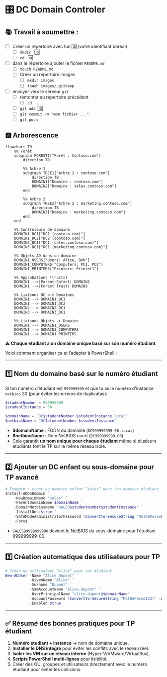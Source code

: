# 🎛️ DC Domain Controler

## :books: Travail à soumettre :

- [ ] Créer un répertoire avec ton  :id: (votre identifiant boreal)
  - [ ] `mkdir ` :id:
  - [ ] `cd ` :id:
- [ ] dans le répertoire ajouter le fichier `README.md`
  - [ ] `touch README.md`
  - [ ] Créer un répertoire images
    - [ ] `mkdir images`
    - [ ] `touch images/.gitkeep`
- [ ] envoyer vers le serveur `git`
  - [ ] remonter au repertoire précédent
    - [ ] `cd ..`
  - [ ] `git add `:id:
  - [ ] `git commit -m "mon fichier ..."`
  - [ ] `git push`

## :a: Arborescence 

```mermaid
flowchart TD
    %% Forêt
    subgraph FOREST1["Forêt : Contoso.com"]
        direction TB
        
        %% Arbre 1
        subgraph TREE1["Arbre 1 : contoso.com"]
            direction TB
            DOMAIN1["Domaine : contoso.com"]
            DOMAIN2["Domaine : sales.contoso.com"]
        end
        
        %% Arbre 2
        subgraph TREE2["Arbre 2 : marketing.contoso.com"]
            direction TB
            DOMAIN3["Domaine : marketing.contoso.com"]
        end
    end

    %% Contrôleurs de domaine
    DOMAIN1_DC1["DC1 (contoso.com)"]
    DOMAIN1_DC2["DC2 (contoso.com)"]
    DOMAIN2_DC1["DC1 (sales.contoso.com)"]
    DOMAIN3_DC1["DC1 (marketing.contoso.com)"]

    %% Objets AD dans un domaine
    DOMAIN1_USERS["Users: Alice, Bob"]
    DOMAIN1_COMPUTERS["Computers: PC1, PC2"]
    DOMAIN1_PRINTERS["Printers: Printer1"]

    %% Approbations (trusts)
    DOMAIN1 -->|Parent-Enfant| DOMAIN2
    DOMAIN1 -->|Forest Trust| DOMAIN3

    %% Liaisons DC <-> Domaines
    DOMAIN1 --> DOMAIN1_DC1
    DOMAIN1 --> DOMAIN1_DC2
    DOMAIN2 --> DOMAIN2_DC1
    DOMAIN3 --> DOMAIN3_DC1

    %% Liaisons Objets -> Domaine
    DOMAIN1 --> DOMAIN1_USERS
    DOMAIN1 --> DOMAIN1_COMPUTERS
    DOMAIN1 --> DOMAIN1_PRINTERS

```

:warning: **Chaque étudiant a un domaine unique basé sur son numéro étudiant**.

Voici comment organiser ça et l’adapter à PowerShell :

---

## **1️⃣ Nom du domaine basé  sur le numéro étudiant**

Si ton numéro d’étudiant est `999999999` et que tu as le numéro d'instance `netbios` 30 (pour éviter les erreurs de duplicatas):

```powershell
$studentNumber = 999999999
$studentInstance = 00

$domainName = "DC$studentNumber-$studentInstance.local"
$netbiosName = "DC$studentNumber-$studentInstance"
```

* **$domainName** : FQDN du domaine (`DC999999999-00.local`)
* **$netbiosName** : Nom NetBIOS court (`DC999999999-00`)
* Cela garantit **un nom unique pour chaque étudiant** même si plusieurs étudiants font le TP sur le même réseau isolé.

---

## **2️⃣ Ajouter un DC enfant ou sous-domaine pour TP avancé**

```powershell
# Exemple : créer un domaine enfant “sales” dans ton domaine étudiant
Install-ADDSDomain `
    -NewDomainName "sales" `
    -ParentDomainName $domainName `
    -DomainNetbiosName "SALES$studentNumber$studentInstance" `
    -InstallDns:$true `
    -SafeModeAdministratorPassword (ConvertTo-SecureString "MotDePasseDSRM123!" -AsPlainText -Force) `
    -Force
```

* `SALES99999999900` devient le NetBIOS du sous-domaine pour l’étudiant 999999999-00.

---

## **3️⃣ Création automatique des utilisateurs pour TP**

```powershell
# Créer un utilisateur “Alice” pour cet étudiant
New-ADUser -Name "Alice Dupont" `
           -GivenName "Alice" `
           -Surname "Dupont" `
           -SamAccountName "alice.dupont" `
           -UserPrincipalName "alice.dupont@$domainName" `
           -AccountPassword (ConvertTo-SecureString "MotDePasse123!" -AsPlainText -Force) `
           -Enabled $true
```

---

## ✅ **Résumé des bonnes pratiques pour TP étudiant**

1. **Numéro étudiant + instance** → nom de domaine unique.
2. **Installer le DNS intégré** pour éviter les conflits avec le réseau réel.
3. **Isoler les VM sur un réseau interne** (Hyper-V/VMware/VirtualBox).
4. **Scripts PowerShell multi-lignes** pour lisibilité.
5. Créer des OU, groupes et utilisateurs directement avec le numéro étudiant pour éviter les collisions.

